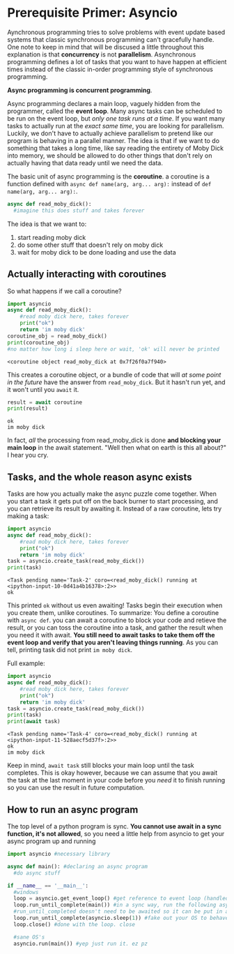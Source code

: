 # Prerequisite Primer: Asyncio
Aynchronous programming tries to solve problems with event update based systems that classic synchronous programming can't gracefully handle. One note to keep in mind that will be discused a little throughout this explanation is that **concurrency** is not **parallelism**. Asynchronous programming defines a lot of tasks that you want to have happen at efficient times instead of the classic in-order programming style of synchronous programming.

**Async programming is concurrent programming**.

Async programming declares a main loop, vaguely hidden from the programmer, called the **event loop**. Many async tasks can be scheduled to be run on the event loop, but *only one task runs at a time*. If you want many tasks to actually run at the *exact same time*, you are looking for parallelism. Luckily, we don't have to actually achieve parallelism to pretend like our program is behaving in a parallel manner. The idea is that if we want to do something that takes a long time, like say reading the entirety of Moby Dick into memory, we should be allowed to do other things that don't rely on actually having that data ready until we need the data.

The basic unit of async programming is the **coroutine**. a coroutine is a function defined with `async def name(arg, arg... arg):` instead of `def name(arg, arg... arg):`.
```py
async def read_moby_dick():
  #imagine this does stuff and takes forever
```

The idea is that we want to:
1) start reading moby dick
2) do some other stuff that doesn't rely on moby dick
3) wait for moby dick to be done loading and use the data

## Actually interacting with coroutines
So what happens if we call a coroutine?
```py
import asyncio
async def read_moby_dick():
    #read moby dick here, takes forever
    print("ok")
    return 'im moby dick'
coroutine_obj = read_moby_dick()
print(coroutine_obj)
#no matter how long i sleep here or wait, 'ok' will never be printed
```
```
<coroutine object read_moby_dick at 0x7f26f0a7f940>
```
This creates a coroutine object, or a bundle of code that will *at some point in the future* have the answer from `read_moby_dick`. But it hasn't run yet, and it won't until you `await` it.
```py
result = await coroutine
print(result)
```
```
ok
im moby dick
```
In fact, *all* the processing from read_moby_dick is done **and blocking your main loop** in the await statement. "Well then what on earth is this all about?" I hear you cry.

## Tasks, and the whole reason async exists
Tasks are how you actually make the async puzzle come together. When you start a task it gets put off on the back burner to start processing, and you can retrieve its result by awaiting it. Instead of a raw coroutine, lets try making a task:
```py
import asyncio
async def read_moby_dick():
    #read moby dick here, takes forever
    print("ok")
    return 'im moby dick'
task = asyncio.create_task(read_moby_dick())
print(task)
```
```
<Task pending name='Task-2' coro=<read_moby_dick() running at <ipython-input-10-0d41a4b16378>:2>>
ok
```
This printed `ok` without us even awaiting! Tasks begin their execution when you create them, unlike coroutines. To summarize: You define a coroutine with `async def`. you can await a coroutine to block your code and retieve the result, or you can toss the coroutine into a task, and gather the result when you need it with await. **You still need to await tasks to take them off the event loop and verify that you aren't leaving things running**. As you can tell, printing task did not print `im moby dick`.

Full example:
```py
import asyncio
async def read_moby_dick():
    #read moby dick here, takes forever
    print("ok")
    return 'im moby dick'
task = asyncio.create_task(read_moby_dick())
print(task)
print(await task)
```
```
<Task pending name='Task-4' coro=<read_moby_dick() running at <ipython-input-11-528aecf5d37f>:2>>
ok
im moby dick
```
Keep in mind, `await task` still blocks your main loop until the task completes. This is okay however, because we can assume that you await the task at the last moment in your code before you *need* it to finish running so you can use the result in future computation.

## How to run an async program
The top level of a python program is sync. **You cannot use await in a sync function, it's not allowed**, so you need a little help from asyncio to get your async program up and running
```py
import asyncio #necessary library

async def main(): #declaring an async program
  #do async stuff

if __name__ == '__main__':
  #windows
  loop = asyncio.get_event_loop() #get reference to event loop (handled by OS)
  loop.run_until_complete(main()) #in a sync way, run the following async program.
  #run_until_completed doesn't need to be awaited so it can be put in a sync function
  loop.run_until_complete(asyncio.sleep(1)) #fake out your OS to behave
  loop.close() #done with the loop. close

  #sane OS's
  asyncio.run(main()) #yep just run it. ez pz
```
